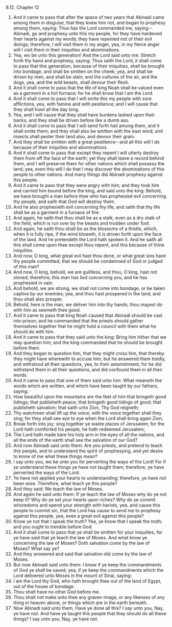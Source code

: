 8.12. Chapter 12
1. And it came to pass that after the space of two years that Abinadi came among them in disguise, that they knew him not, and began to prophesy among them, saying: Thus has the Lord commanded me, saying--Abinadi, go and prophesy unto this my people, for they have hardened their hearts against my words; they have repented not of their evil doings; therefore, I will visit them in my anger, yea, in my fierce anger will I visit them in their iniquities and abominations.
2. Yea, wo be unto this generation! And the Lord said unto me: Stretch forth thy hand and prophesy, saying: Thus saith the Lord, it shall come to pass that this generation, because of their iniquities, shall be brought into bondage, and shall be smitten on the cheek; yea, and shall be driven by men, and shall be slain; and the vultures of the air, and the dogs, yea, and the wild beasts, shall devour their flesh.
3. And it shall come to pass that the life of king Noah shall be valued even as a garment in a hot furnace; for he shall know that I am the Lord.
4. And it shall come to pass that I will smite this my people with sore afflictions, yea, with famine and with pestilence; and I will cause that they shall howl all the day long.
5. Yea, and I will cause that they shall have burdens lashed upon their backs; and they shall be driven before like a dumb ass.
6. And it shall come to pass that I will send forth hail among them, and it shall smite them; and they shall also be smitten with the east wind; and insects shall pester their land also, and devour their grain.
7. And they shall be smitten with a great pestilence--and all this will I do because of their iniquities and abominations.
8. And it shall come to pass that except they repent I will utterly destroy them from off the face of the earth; yet they shall leave a record behind them, and I will preserve them for other nations which shall possess the land; yea, even this will I do that I may discover the abominations of this people to other nations. And many things did Abinadi prophesy against this people.
9. And it came to pass that they were angry with him; and they took him and carried him bound before the king, and said unto the king: Behold, we have brought a man before thee who has prophesied evil concerning thy people, and saith that God will destroy them.
10. And he also prophesieth evil concerning thy life, and saith that thy life shall be as a garment in a furnace of fire.
11. And again, he saith that thou shalt be as a stalk, even as a dry stalk of the field, which is run over by the beasts and trodden under foot.
12. And again, he saith thou shalt be as the blossoms of a thistle, which, when it is fully ripe, if the wind bloweth, it is driven forth upon the face of the land. And he pretendeth the Lord hath spoken it. And he saith all this shall come upon thee except thou repent, and this because of thine iniquities.
13. And now, O king, what great evil hast thou done, or what great sins have thy people committed, that we should be condemned of God or judged of this man?
14. And now, O king, behold, we are guiltless, and thou, O king, hast not sinned; therefore, this man has lied concerning you, and he has prophesied in vain.
15. And behold, we are strong, we shall not come into bondage, or be taken captive by our enemies; yea, and thou hast prospered in the land, and thou shalt also prosper.
16. Behold, here is the man, we deliver him into thy hands; thou mayest do with him as seemeth thee good.
17. And it came to pass that king Noah caused that Abinadi should be cast into prison; and he commanded that the priests should gather themselves together that he might hold a council with them what he should do with him.
18. And it came to pass that they said unto the king: Bring him hither that we may question him; and the king commanded that he should be brought before them.
19. And they began to question him, that they might cross him, that thereby they might have wherewith to accuse him; but he answered them boldly, and withstood all their questions, yea, to their astonishment; for he did withstand them in all their questions, and did confound them in all their words.
20. And it came to pass that one of them said unto him: What meaneth the words which are written, and which have been taught by our fathers, saying:
21. How beautiful upon the mountains are the feet of him that bringeth good tidings; that publisheth peace; that bringeth good tidings of good; that publisheth salvation; that saith unto Zion, Thy God reigneth;
22. Thy watchmen shall lift up the voice; with the voice together shall they sing; for they shall see eye to eye when the Lord shall bring again Zion;
23. Break forth into joy; sing together ye waste places of Jerusalem; for the Lord hath comforted his people, he hath redeemed Jerusalem;
24. The Lord hath made bare his holy arm in the eyes of all the nations, and all the ends of the earth shall see the salvation of our God?
25. And now Abinadi said unto them: Are you priests, and pretend to teach this people, and to understand the spirit of prophesying, and yet desire to know of me what these things mean?
26. I say unto you, wo be unto you for perverting the ways of the Lord! For if ye understand these things ye have not taught them; therefore, ye have perverted the ways of the Lord.
27. Ye have not applied your hearts to understanding; therefore, ye have not been wise. Therefore, what teach ye this people?
28. And they said: We teach the law of Moses.
29. And again he said unto them: If ye teach the law of Moses why do ye not keep it? Why do ye set your hearts upon riches? Why do ye commit whoredoms and spend your strength with harlots, yea, and cause this people to commit sin, that the Lord has cause to send me to prophesy against this people, yea, even a great evil against this people?
30. Know ye not that I speak the truth? Yea, ye know that I speak the truth; and you ought to tremble before God.
31. And it shall come to pass that ye shall be smitten for your iniquities, for ye have said that ye teach the law of Moses. And what know ye concerning the law of Moses? Doth salvation come by the law of Moses? What say ye?
32. And they answered and said that salvation did come by the law of Moses.
33. But now Abinadi said unto them: I know if ye keep the commandments of God ye shall be saved; yea, if ye keep the commandments which the Lord delivered unto Moses in the mount of Sinai, saying:
34. I am the Lord thy God, who hath brought thee out of the land of Egypt, out of the house of bondage.
35. Thou shalt have no other God before me.
36. Thou shalt not make unto thee any graven image, or any likeness of any thing in heaven above, or things which are in the earth beneath.
37. Now Abinadi said unto them, Have ye done all this? I say unto you, Nay, ye have not. And have ye taught this people that they should do all these things? I say unto you, Nay, ye have not.

